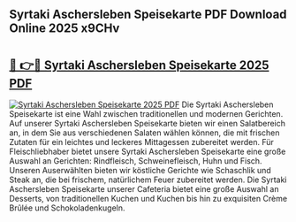 ## Syrtaki Aschersleben Speisekarte PDF Download Online 2025 x9CHv

# <h2><a href="http://gc5zwl.nevu.top/?p=Syrtaki+Aschersleben+Speisekarte">🔗 👉🔴 Syrtaki Aschersleben Speisekarte 2025 PDF</a></h2>

[![Syrtaki Aschersleben Speisekarte 2025 PDF](https://i.imgur.com/dBaPXMq.png)](http://gc5zwl.nevu.top/?p=Syrtaki+Aschersleben+Speisekarte)
Die Syrtaki Aschersleben Speisekarte ist eine Wahl zwischen traditionellen und modernen Gerichten. Auf unserer Syrtaki Aschersleben Speisekarte bieten wir einen Salatbereich an, in dem Sie aus verschiedenen Salaten wählen können, die mit frischen Zutaten für ein leichtes und leckeres Mittagessen zubereitet werden. Für Fleischliebhaber bietet unsere Syrtaki Aschersleben Speisekarte eine große Auswahl an Gerichten: Rindfleisch, Schweinefleisch, Huhn und Fisch. Unseren Auserwählten bieten wir köstliche Gerichte wie Schaschlik und Steak an, die bei frischem, natürlichem Feuer zubereitet werden. Die Syrtaki Aschersleben Speisekarte unserer Cafeteria bietet eine große Auswahl an Desserts, von traditionellen Kuchen und Kuchen bis hin zu exquisiten Crème Brûlée und Schokoladenkugeln.

